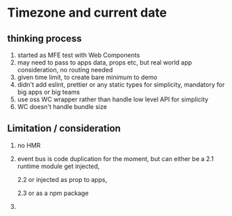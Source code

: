 # Timezone and current date

## thinking process
1. started as MFE test with Web Components
2. may need to pass to apps data, props etc, but real world app consideration, no routing needed
3. given time limit, to create bare minimum to demo
4. didn't add eslint, prettier or any static types for simplicity, mandatory for big apps or big teams
5. use oss WC wrapper rather than handle low level API for simplicity
6. WC doesn't handle bundle size 

## Limitation / consideration
1. no HMR
2. event bus is code duplication for the moment,
but can either be a 
    2.1 runtime module get injected,
     
    2.2 or injected as prop to apps,
     
    2.3 or as a npm package
3. 
